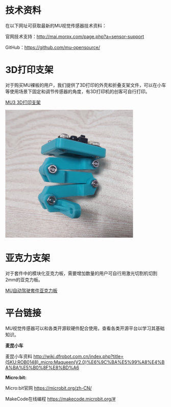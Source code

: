 # 技术资料

在以下网址可获取最新的MU视觉传感器技术资料：

官网技术支持：<http://mai.morpx.com/page.php?a=sensor-support>

GitHub：<https://github.com/mu-opensource/>

# 3D打印支架

对于购买MU裸板的用户，我们提供了3D打印的外壳和折叠支架文件，可以在小车等使用场景下固定和调节传感器的角度，有3D打印机的创客可自行打印。

[MU3 3D打印支架](https://github.com/mu-opensource/Morpx-docs/raw/master/MUVS3/MUVS3_Resource/sources/MU_foldable_bracket.zip)

![](./images/bracket_foldable_MU.png)

# 亚克力支架

对于套件中的模块化亚克力板，需要增加数量的用户可自行用激光切割机切割2mm的亚克力板。

[MU自动驾驶套件亚克力板](https://github.com/mu-opensource/Morpx-docs/raw/master/MUVS3/MUVS3_Resource/sources/PMMA_module.zip)

# 平台链接

MU视觉传感器可以和各类开源软硬件配合使用，查看各类开源平台以学习其基础知识。

**麦昆小车**

麦昆小车资料 <http://wiki.dfrobot.com.cn/index.php?title=(SKU:ROB0148)_micro:Maqueen(V2.0)%E6%9C%BA%E5%99%A8%E4%BA%BA%E5%B0%8F%E8%BD%A6>

**Micro:bit:**

Micro:bit官网 <https://microbit.org/zh-CN/>

MakeCode在线编程 <https://makecode.microbit.org/#>
